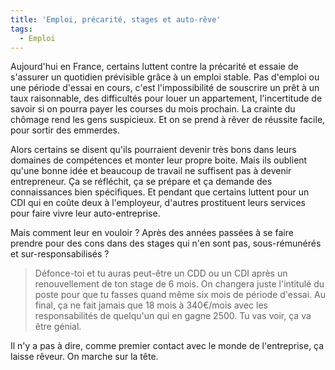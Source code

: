 ```yaml
---
title: 'Emploi, précarité, stages et auto-rêve'
tags:
  - Emploi
---
```


Aujourd'hui en France, certains luttent contre la précarité et essaie de
s'assurer un quotidien prévisible grâce à un emploi stable. Pas d'emploi ou une
période d'essai en cours, c'est l'impossibilité de souscrire un prêt à un taux
raisonnable, des difficultés pour louer un appartement, l'incertitude de savoir
si on pourra payer les courses du mois prochain. La crainte du chômage rend les
gens suspicieux. Et on se prend à rêver de réussite facile, pour sortir des
emmerdes.

Alors certains se disent qu'ils pourraient devenir très bons dans leurs domaines
de compétences et monter leur propre boite. Mais ils oublient qu'une bonne idée
et beaucoup de travail ne suffisent pas à devenir entrepreneur. Ça se réfléchit,
ça se prépare et ça demande des connaissances bien spécifiques. Et pendant que
certains luttent pour un CDI qui en coûte deux à l'employeur, d'autres
prostituent leurs services pour faire vivre leur auto-entreprise.

Mais comment leur en vouloir&nbsp;? Après des années passées à se faire prendre
pour des cons dans des stages qui n'en sont pas, sous-rémunérés et
sur-responsabilisés&nbsp;?

> Défonce-toi et tu auras peut-être un CDD ou un CDI après un renouvellement de
> ton stage de 6 mois. On changera juste l'intitulé du poste pour que tu fasses
> quand même six mois de période d'essai. Au final, ça ne fait jamais que 18
> mois à 340€/mois avec les responsabilités de quelqu'un qui en gagne 2500. Tu
> vas voir, ça va être génial.

Il n'y a pas à dire, comme premier contact avec le monde de l'entreprise, ça
laisse rêveur. On marche sur la tête.
